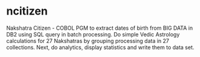 # ncitizen
Nakshatra Citizen - COBOL PGM to extract dates of birth from BIG DATA in DB2 using SQL query in batch processing. Do simple Vedic Astrology calculations for 27 Nakshatras by grouping processing data in 27 collections. Next, do analytics, display statistics and write them to data set.
